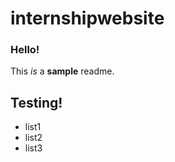 # internshipwebsite

### Hello!

This *is* a **sample** readme.

## Testing!

- list1
- list2
- list3
